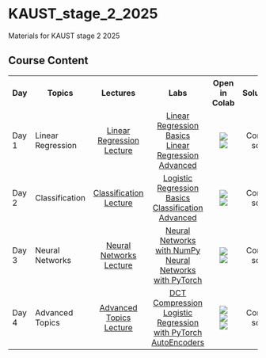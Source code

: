 # KAUST_stage_2_2025

Materials for KAUST stage 2 2025

## Course Content

<table>
  <tr>
    <th><b>Day</b></th>
    <th><b>Topics</b></th>
    <th><b>Lectures</b></th>
    <th><b>Labs</b></th>
    <th><b>Open in Colab</b></th>
    <th><b>Solutions</b></th>
  </tr>
  <tr>
    <td>Day 1</td>
    <td>Linear Regression</td>
    <td align="center">
      <a href="day1_lecture_Linear_Regression.pdf">Linear Regression Lecture</a>
    </td>
    <td align="center">
      <a href="day1_Linear_Regression_Basics.ipynb">Linear Regression Basics</a><br>
      <a href="day1_Lab_Linear_Regression_Advanced.ipynb">Linear Regression Advanced</a>
    </td>
    <td align="center">
      <a href="https://colab.research.google.com/github/JK-c66/KAUST_stage_2_2025/blob/main/day1_Linear_Regression_Basics.ipynb"><img src="https://colab.research.google.com/assets/colab-badge.svg"></a><br>
      <a href="https://colab.research.google.com/github/JK-c66/KAUST_stage_2_2025/blob/main/day1_Lab_Linear_Regression_Advanced.ipynb"><img src="https://colab.research.google.com/assets/colab-badge.svg"></a>
    </td>
    <td align="center">
      Coming soon
    </td>
  </tr>
  <tr>
    <td>Day 2</td>
    <td>Classification</td>
    <td align="center">
      <a href="day2_lecture_Classification.pdf">Classification Lecture</a>
    </td>
    <td align="center">
      <a href="day2_Logistic_Regression_Basics.ipynb">Logistic Regression Basics</a><br>
      <a href="day2_Lab_Classification_Advanced.ipynb">Classification Advanced</a>
    </td>
    <td align="center">
      <a href="https://colab.research.google.com/github/JK-c66/KAUST_stage_2_2025/blob/main/day2_Logistic_Regression_Basics.ipynb"><img src="https://colab.research.google.com/assets/colab-badge.svg"></a><br>
      <a href="https://colab.research.google.com/github/JK-c66/KAUST_stage_2_2025/blob/main/day2_Lab_Classification_Advanced.ipynb"><img src="https://colab.research.google.com/assets/colab-badge.svg"></a>
    </td>
    <td align="center">
      Coming soon
    </td>
  </tr>
  <tr>
    <td>Day 3</td>
    <td>Neural Networks</td>
    <td align="center">
      <a href="day3_lecture_Neural_Networks.pdf">Neural Networks Lecture</a>
    </td>
    <td align="center">
      <a href="day3_NN_Numpy_MNIST.ipynb">Neural Networks with NumPy</a><br>
      <a href="day3_NN_Pytorch_MNIST.ipynb">Neural Networks with PyTorch</a>
    </td>
    <td align="center">
      <a href="https://colab.research.google.com/github/JK-c66/KAUST_stage_2_2025/blob/main/day3_NN_Numpy_MNIST.ipynb"><img src="https://colab.research.google.com/assets/colab-badge.svg"></a><br>
      <a href="https://colab.research.google.com/github/JK-c66/KAUST_stage_2_2025/blob/main/day3_NN_Pytorch_MNIST.ipynb"><img src="https://colab.research.google.com/assets/colab-badge.svg"></a>
    </td>
    <td align="center">
      Coming soon
    </td>
  </tr>
  <tr>
    <td>Day 4</td>
    <td>Advanced Topics</td>
    <td align="center">
      <a href="day4_lecture_Advanced_Topics.pdf">Advanced Topics Lecture</a>
    </td>
    <td align="center">
      <a href="day4_DCT_Compression_Numpy.ipynb">DCT Compression</a><br>
      <a href="day4_Logistic_Regression_Pytorch_Breast_Cancer.ipynb">Logistic Regression with PyTorch</a><br>
      <a href="day4_Pytorch_Linear_NN_MNIST_AutoEncoder.ipynb">AutoEncoders</a>
    </td>
    <td align="center">
      <a href="https://colab.research.google.com/github/JK-c66/KAUST_stage_2_2025/blob/main/day4_DCT_Compression_Numpy.ipynb"><img src="https://colab.research.google.com/assets/colab-badge.svg"></a><br>
      <a href="https://colab.research.google.com/github/JK-c66/KAUST_stage_2_2025/blob/main/day4_Logistic_Regression_Pytorch_Breast_Cancer.ipynb"><img src="https://colab.research.google.com/assets/colab-badge.svg"></a><br>
      <a href="https://colab.research.google.com/github/JK-c66/KAUST_stage_2_2025/blob/main/day4_Pytorch_Linear_NN_MNIST_AutoEncoder.ipynb"><img src="https://colab.research.google.com/assets/colab-badge.svg"></a>
    </td>
    <td align="center">
      Coming soon
    </td>
  </tr>
</table>
